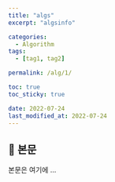 ```yaml
---
title: "algs"
excerpt: "algsinfo"

categories:
  - Algorithm
tags:
  - [tag1, tag2]

permalink: /alg/1/

toc: true
toc_sticky: true

date: 2022-07-24
last_modified_at: 2022-07-24
---
```


## 🦥 본문

본문은 여기에 ...
